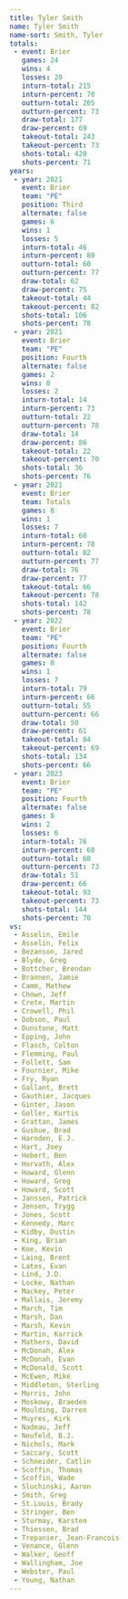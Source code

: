 ```yaml
---
title: Tyler Smith
name: Tyler Smith
name-sort: Smith, Tyler
totals:
 - event: Brier
   games: 24
   wins: 4
   losses: 20
   inturn-total: 215
   inturn-percent: 70
   outturn-total: 205
   outturn-percent: 73
   draw-total: 177
   draw-percent: 69
   takeout-total: 243
   takeout-percent: 73
   shots-total: 420
   shots-percent: 71
years:
 - year: 2021
   event: Brier
   team: "PE"
   position: Third
   alternate: false
   games: 6
   wins: 1
   losses: 5
   inturn-total: 46
   inturn-percent: 80
   outturn-total: 60
   outturn-percent: 77
   draw-total: 62
   draw-percent: 75
   takeout-total: 44
   takeout-percent: 82
   shots-total: 106
   shots-percent: 78
 - year: 2021
   event: Brier
   team: "PE"
   position: Fourth
   alternate: false
   games: 2
   wins: 0
   losses: 2
   inturn-total: 14
   inturn-percent: 73
   outturn-total: 22
   outturn-percent: 78
   draw-total: 14
   draw-percent: 86
   takeout-total: 22
   takeout-percent: 70
   shots-total: 36
   shots-percent: 76
 - year: 2021
   event: Brier
   team: Totals
   games: 8
   wins: 1
   losses: 7
   inturn-total: 60
   inturn-percent: 78
   outturn-total: 82
   outturn-percent: 77
   draw-total: 76
   draw-percent: 77
   takeout-total: 66
   takeout-percent: 78
   shots-total: 142
   shots-percent: 78
 - year: 2022
   event: Brier
   team: "PE"
   position: Fourth
   alternate: false
   games: 8
   wins: 1
   losses: 7
   inturn-total: 79
   inturn-percent: 66
   outturn-total: 55
   outturn-percent: 66
   draw-total: 50
   draw-percent: 61
   takeout-total: 84
   takeout-percent: 69
   shots-total: 134
   shots-percent: 66
 - year: 2023
   event: Brier
   team: "PE"
   position: Fourth
   alternate: false
   games: 8
   wins: 2
   losses: 6
   inturn-total: 76
   inturn-percent: 68
   outturn-total: 68
   outturn-percent: 73
   draw-total: 51
   draw-percent: 66
   takeout-total: 93
   takeout-percent: 73
   shots-total: 144
   shots-percent: 70
vs:
 - Asselin, Emile
 - Asselin, Felix
 - Bezanson, Jared
 - Blyde, Greg
 - Bottcher, Brendan
 - Brannen, Jamie
 - Camm, Mathew
 - Chown, Jeff
 - Crete, Martin
 - Crowell, Phil
 - Dobson, Paul
 - Dunstone, Matt
 - Epping, John
 - Flasch, Colton
 - Flemming, Paul
 - Follett, Sam
 - Fournier, Mike
 - Fry, Ryan
 - Gallant, Brett
 - Gauthier, Jacques
 - Ginter, Jason
 - Goller, Kurtis
 - Grattan, James
 - Gushue, Brad
 - Harnden, E.J.
 - Hart, Joey
 - Hebert, Ben
 - Horvath, Alex
 - Howard, Glenn
 - Howard, Greg
 - Howard, Scott
 - Janssen, Patrick
 - Jensen, Trygg
 - Jones, Scott
 - Kennedy, Marc
 - Kidby, Dustin
 - King, Brian
 - Koe, Kevin
 - Laing, Brent
 - Latos, Evan
 - Lind, J.D.
 - Locke, Nathan
 - Mackey, Peter
 - Mallais, Jeremy
 - March, Tim
 - Marsh, Dan
 - Marsh, Kevin
 - Martin, Karrick
 - Mathers, David
 - McDonah, Alex
 - McDonah, Evan
 - McDonald, Scott
 - McEwen, Mike
 - Middleton, Sterling
 - Morris, John
 - Moskowy, Braeden
 - Moulding, Darren
 - Muyres, Kirk
 - Nadeau, Jeff
 - Neufeld, B.J.
 - Nichols, Mark
 - Saccary, Scott
 - Schneider, Catlin
 - Scoffin, Thomas
 - Scoffin, Wade
 - Sluchinski, Aaron
 - Smith, Greg
 - St.Louis, Brady
 - Stringer, Ben
 - Sturmay, Karsten
 - Thiessen, Brad
 - Trepanier, Jean-Francois
 - Venance, Glenn
 - Walker, Geoff
 - Wallingham, Joe
 - Webster, Paul
 - Young, Nathan
---
```

